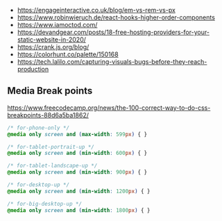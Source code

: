 * https://engageinteractive.co.uk/blog/em-vs-rem-vs-px
* https://www.robinwieruch.de/react-hooks-higher-order-components
* https://www.iamoctod.com/
* https://devandgear.com/posts/18-free-hosting-providers-for-your-static-website-in-2020/
* https://crank.js.org/blog/
* https://colorhunt.co/palette/150168
* https://tech.lalilo.com/capturing-visuals-bugs-before-they-reach-production

## Media Break points

https://www.freecodecamp.org/news/the-100-correct-way-to-do-css-breakpoints-88d6a5ba1862/

```css
/* for-phone-only */
@media only screen and (max-width: 599px) { }

/* for-tablet-portrait-up */
@media only screen and (min-width: 600px) { }

/* for-tablet-landscape-up */
@media only screen and (min-width: 900px) { }

/* for-desktop-up */
@media only screen and (min-width: 1200px) { }

/* for-big-desktop-up */
@media only screen and (min-width: 1800px) { }
```